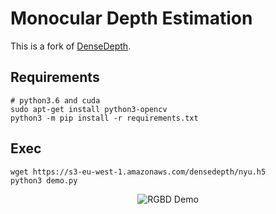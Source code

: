 # Monocular Depth Estimation
This is a fork of [DenseDepth](https://github.com/ialhashim/DenseDepth).


## Requirements
```
# python3.6 and cuda
sudo apt-get install python3-opencv
python3 -m pip install -r requirements.txt
```

## Exec
```
wget https://s3-eu-west-1.amazonaws.com/densedepth/nyu.h5
python3 demo.py
```

<p align="center">
  <img style="max-width:500px" src="https://s3-eu-west-1.amazonaws.com/densedepth/densedepth_results_04.jpg" alt="RGBD Demo">
</p>
